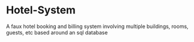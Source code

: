 # Hotel-System
A faux hotel booking and billing system involving multiple buildings, rooms, guests, etc based around an sql database
